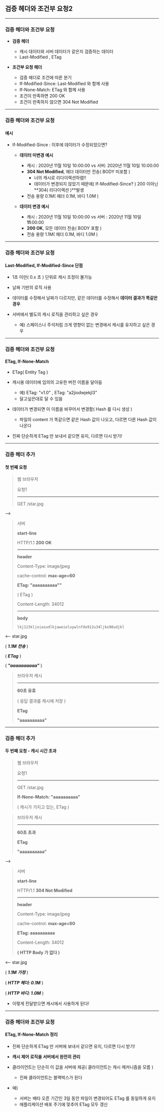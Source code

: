 ## 검증 헤더와 조건부 요청2

---

### 검증 헤더와 조건부 요청

- **검증 헤더**
  - 캐시 데이터와 서버 데이터가 같은지 검증하는 데이터
  - Last-Modified , ETag


- **조건부 요청 헤더**
  - 검증 헤더로 조건에 따른 분기
  - If-Modified-Since: Last-Modified 와 함께 사용
  - If-None-Match: ETag 와 함께 사용
  - 조건이 만족하면 200 OK
  - 조건이 만족하지 않으면 304 Not Modified

---

### 검증 헤더와 조건부 요청
#### 예시

- If-Modified-Since : 이후에 데이터가 수정되었으면?
  - **데이터 미변경 예시**
    - 캐시 : 2020년 11월 10일 10:00:00 vs 서버: 2020년 11월 10일 10:00:00
    - **304 Not Modified**, 헤더 데이터만 전송( BODY 미포함 )
      - 너의 캐시로 리다이렉션하렴!!
      - 데이터가 변경되지 않았기 때문에( If-Modified-Since? ) 200 이아닌 **304( 리다이렉션 )**발생
    - 전송 용량 0.1M( 헤더 0.1M, 바디 1.0M )
    
  - **데이터 변경 예시**
    - 캐시 : 2020년 11월 10일 10:00:00 vs 서버 : 2020년 11월 10일 **11**:00:00
    - **200 OK**, 모든 데이터 전송( BODY 포함 )
    - 전송 용량 1.1M( 헤더 0.1M, 바디 1.0M )

---

### 검증 헤더와 조건부 요청
#### Last-Modified, If-Modified-Since 단점

- 1초 미만( 0.x 초 ) 단위로 캐시 조정이 불가능


- 날짜 기반의 로직 사용


- 데이터를 수정해서 날짜가 다르지만, 같은 데이터를 수정해서 **데이터 결과가 똑같은 경우**


- 서버에서 별도의 캐시 로직을 관리하고 싶은 경우
  - 예) 스페이스나 주석처럼 크게 영향이 없는 변경에서 캐시를 유지하고 싶은 경우

---

### 검증 헤더와 조건부 요청
#### ETag, If-None-Match

- ETag( Entity Tag )


- 캐시용 데이터에 임의의 고유한 버전 이름을 달아둠
  - 예) ETag: "v1.0" , ETag: "a2jiodwjekjl3"
  - 달고싶은대로 달 수 있음


- 데이터가 변경되면 이 이름을 바꾸어서 변경함( Hash 를 다시 생성 )
  - 파일의 content 가 똑같으면 같은 Hash 값이 나오고, 다르면 다른 Hash 값이 나온다


- 진짜 단순하게 ETag 만 보내서 같으면 유지, 다르면 다시 받기!

---

### 검증 헤더 추가
#### 첫 번째 요청

> 웹 브라우저
>
> 요청1
>
> ---
>
> GET /star.jpg

-->

> 서버
>
> **start-line**
>
> HTTP/1.1 **200 OK**
>
> ---
>
> **header**
>
> Content-Type: image/jpeg
>
> cache-control: **max-age=60**
>
> **ETag: "aaaaaaaaaa""**
>
> ( ETag )
>
> Content-Length: 34012
>
> ---
>
> **body**
>
> ````text
> lkj123kljoiasudlkjaweioluywlnfdo912u34ljko98udjkl
> ````

<-- star.jpg

( _**1.1M 전송**_ )

( _**ETag**_ )

( _**"aaaaaaaaaa"**_ )

> 브라우저 캐시
>
> ---
>
> **60초 유효**
>
> ( 응답 결과를 캐시에 저장 )
>
> **ETag**
> 
> **"aaaaaaaaaa"**

---

### 검증 헤더 추가
#### 두 번째 요청 - 캐시 시간 초과

> 웹 브라우저
>
> 요청1
>
> ---
>
> GET /star.jpg
> 
> **If-None-Match: "aaaaaaaaaa"**
> 
> ( 캐시가 가지고 있는, ETag )

> 브라우저 캐시
>
> ---
>
> **60초 초과**
>
> **ETag**
>
> **"aaaaaaaaaa"**

-->

> 서버
>
> **start-line**
>
> HTTP/1.1 **304 Not Modified**
>
> ---
>
> **header**
>
> Content-Type: image/jpeg
>
> cache-control: **max-age=60**
>
> **ETag: aaaaaaaaaa**
>
> Content-Length: 34012
>
> **( HTTP Body 가 없다 )**

<-- star.jpg

( _**1.1M 가정**_ )

( _**HTTP 헤더: 0.1M**_ )

( _**HTTP 바디: 1.0M**_ )

- 이렇게 전달받으면 캐시에서 사용하게 된다!

---

### 검증 헤더와 조건부 요청
#### ETag, If-None-Match 정리

- 진짜 단순하게 ETag 만 서버에 보내서 같으면 유지, 다르면 다시 받기!


- **캐시 제어 로직을 서버에서 완전히 관리**


- 클라이언트는 단순히 이 값을 서버에 제공( 클라이언트는 캐시 메커니즘을 모름 )
  - 진짜 클라이언트는 블랙박스가 된다

- 예)
  - 서버는 배타 오픈 기간인 3일 동안 파일이 변경되어도 ETag 를 동일하게 유지
  - 애플리케이션 배포 주기에 맞추어 ETag 모두 갱신

